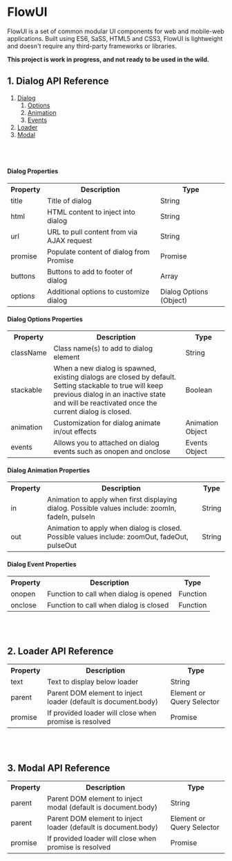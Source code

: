 <h1>FlowUI</h1>

<p>FlowUI is a set of common modular UI components for web and mobile-web applications. Built using ES6, SaSS, HTML5 and CSS3, FlowUI is lightweight and doesn't require any third-party frameworks or libraries.</p>

<p><strong>This project is work in progress, and not ready to be used in the wild.</strong></p>

<h2>1. Dialog API Reference</h2>

<ol>
  <li><a href="#dialog">Dialog</a>  
  <ol>
  <li><a href="#dialogOptions">Options</a></li>
  <li><a href="#dialogAnimation">Animation</a></li>
  <li><a href="#dialogEvents">Events</a></li>
  </ol>  
  </li>
  <li><a href="#dialog">Loader</a></li>  
  <li><a href="#modal">Modal</a></li>  
</ol>

<br />
<br />

<h4 id="dialog">Dialog Properties</h4>

<table>
<tr>
  <th>Property</th>
  <th>Description</th>
  <th>Type</th>
</tr>
<tr>
  <td>title</td>
  <td>Title of dialog</td>
  <td>String</td>
</tr>
<tr>
  <td>html</td>
  <td>HTML content to inject into dialog</td>
  <td>String</td>
</tr>
<tr>
  <td>url</td>
  <td>URL to pull content from via AJAX request</td>
  <td>String</td>
</tr>
<tr>
  <td>promise</td>
  <td>Populate content of dialog from Promise</td>
  <td>Promise</td>
</tr>
<tr>
  <td>buttons</td>
  <td>Buttons to add to footer of dialog</td>
  <td>Array</td>
</tr>
<tr>
  <td>options</td>
  <td>Additional options to customize dialog</td>
  <td>Dialog Options (Object)</td>
</tr>
</table>

<h4 id="dialogOptions">Dialog Options Properties</h4>

<table>
<tr>
  <th>Property</th>
  <th>Description</th>
  <th>Type</th>
</tr>
<tr>
  <td>className</td>
  <td>Class name(s) to add to dialog element</td>
  <td>String</td>
</tr>
<tr>
  <td>stackable</td>
  <td>When a new dialog is spawned, existing dialogs are closed by default. Setting stackable to true will keep previous dialog in an inactive state and will be reactivated once the current dialog is closed.</td>
  <td>Boolean</td>
</tr>
<tr>
  <td>animation</td>
  <td>Customization for dialog animate in/out effects</td>
  <td>Animation Object</td>
</tr>
<tr>
  <td>events</td>
  <td>Allows you to attached on dialog events such as onopen and onclose</td>
  <td>Events Object</td>
</tr>
</table>

<h4 id="dialogAnimation">Dialog Animation Properties</h4>

<table>
<tr>
  <th>Property</th>
  <th>Description</th>
  <th>Type</th>
</tr>
<tr>
  <td>in</td>
  <td>Animation to apply when first displaying dialog. Possible values include: zoomIn, fadeIn, pulseIn</td>
  <td>String</td>
</tr>
<tr>
  <td>out</td>
  <td>Animation to apply when dialog is closed. Possible values include: zoomOut, fadeOut, pulseOut</td>
  <td>String</td>
</tr>
</table>

<h4 id="dialogEvents">Dialog Event Properties</h4>

<table>
<tr>
  <th>Property</th>
  <th>Description</th>
  <th>Type</th>
</tr>
<tr>
  <td>onopen</td>
  <td>Function to call when dialog is opened</td>
  <td>Function</td>
</tr>
<tr>
  <td>onclose</td>
  <td>Function to call when dialog is closed</td>
  <td>Function</td>
</tr>
</table>

<br />
<br />

<h2>2. Loader API Reference</h2>

<table>
<tr>
  <th>Property</th>
  <th>Description</th>
  <th>Type</th>
</tr>
<tr>
  <td>text</td>
  <td>Text to display below loader</td>
  <td>String</td>
</tr>
<tr>
  <td>parent</td>
  <td>Parent DOM element to inject loader (default is document.body)</td>
  <td>Element or Query Selector</td>
</tr>
<tr>
  <td>promise</td>
  <td>If provided loader will close when promise is resolved</td>
  <td>Promise</td>
</tr>
</table>

<br />
<br />

<h2 id="modal">3. Modal API Reference</h2>

<table>
<tr>
  <th>Property</th>
  <th>Description</th>
  <th>Type</th>
</tr>
<tr>
  <td>parent</td>
  <td>Parent DOM element to inject modal (default is document.body)</td>
  <td>String</td>
</tr>
<tr>
  <td>parent</td>
  <td>Parent DOM element to inject loader (default is document.body)</td>
  <td>Element or Query Selector</td>
</tr>
<tr>
  <td>promise</td>
  <td>If provided loader will close when promise is resolved</td>
  <td>Promise</td>
</tr>
</table>
